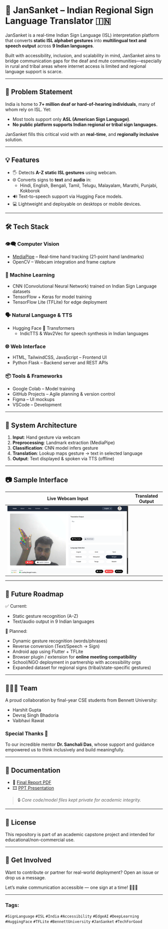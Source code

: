 # 🙌 JanSanket – Indian Regional Sign Language Translator 🇮🇳

JanSanket is a real-time Indian Sign Language (ISL) interpretation platform that converts **static ISL alphabet gestures** into **multilingual text and speech output** across **9 Indian languages**.

Built with accessibility, inclusion, and scalability in mind, JanSanket aims to bridge communication gaps for the deaf and mute communities—especially in rural and tribal areas where internet access is limited and regional language support is scarce.

---

## 🎯 Problem Statement

India is home to **7+ million deaf or hard-of-hearing individuals**, many of whom rely on ISL. Yet:
- Most tools support only **ASL (American Sign Language)**.
- **No public platform supports Indian regional or tribal sign languages.**

JanSanket fills this critical void with an **real-time**, and **regionally inclusive** solution.

---

## 💡 Features

- 🖐️ Detects **A-Z static ISL gestures** using webcam.
- 🌐 Converts signs to **text** and **audio** in:
  - Hindi, English, Bengali, Tamil, Telugu, Malayalam, Marathi, Punjabi, Kokborok
- 🔊 Text-to-speech support via Hugging Face models.
- 💻 Lightweight and deployable on desktops or mobile devices.

---

## 🛠️ Tech Stack

### 👁️‍🗨️ Computer Vision
- [MediaPipe](https://google.github.io/mediapipe/) – Real-time hand tracking (21-point hand landmarks)
- OpenCV – Webcam integration and frame capture

### 🧠 Machine Learning
- CNN (Convolutional Neural Network) trained on Indian Sign Language datasets
- TensorFlow + Keras for model training
- TensorFlow Lite (TFLite) for edge deployment

### 🗣️ Natural Language & TTS
- Hugging Face 🤗 Transformers
  - IndicTTS & Wav2Vec for speech synthesis in Indian languages

### 🌐 Web Interface
- HTML, TailwindCSS, JavaScript – Frontend UI
- Python Flask – Backend server and REST APIs

### 📦 Tools & Frameworks
- Google Colab – Model training
- GitHub Projects – Agile planning & version control
- Figma – UI mockups
- VSCode – Development

---

## 🧪 System Architecture

1. **Input**: Hand gesture via webcam
2. **Preprocessing**: Landmark extraction (MediaPipe)
3. **Classification**: CNN model infers gesture
4. **Translation**: Lookup maps gesture → text in selected language
5. **Output**: Text displayed & spoken via TTS (offline)

---

## 📷 Sample Interface

| Live Webcam Input | Translated Output |
|-------------------|--------------------|
| ![Camera](output.png) | 

---

## 🔄 Future Roadmap

✅ Current:
- Static gesture recognition (A–Z)
- Text/audio output in 9 Indian languages

🚀 Planned:
- Dynamic gesture recognition (words/phrases)
- Reverse conversion (Text/Speech → Sign)
- Android app using Flutter + TFLite
- Browser plugin / extension for **online meeting compatibility**
- School/NGO deployment in partnership with accessibility orgs
- Expanded dataset for regional signs (tribal/state-specific gestures)

---

## 🧑‍🤝‍🧑 Team

A proud collaboration by final-year CSE students from Bennett University:

- Harshit Gupta
- Devraj Singh Bhadoria
- Vaibhavi Rawat

### Special Thanks 🙏  
To our incredible mentor **Dr. Sanchali Das**, whose support and guidance empowered us to think inclusively and build meaningfully.

---

## 📄 Documentation

- 📘 [Final Report PDF](JanSanket_Report.pdf)
- 🎞️ [PPT Presentation](JanSanket.pptx)
> 🔒 *Core code/model files kept private for academic integrity.*

---

## 📢 License

This repository is part of an academic capstone project and intended for educational/non-commercial use.

---

## 🤝 Get Involved

Want to contribute or partner for real-world deployment?
Open an issue or drop us a message.

Let’s make communication accessible — one sign at a time! 🧏‍♂️📲

---

### Tags:
`#SignLanguage` `#ISL` `#India` `#Accessibility` `#EdgeAI` `#DeepLearning` `#HuggingFace` `#TFLite` `#BennettUniversity` `#JanSanket` `#TechForGood`
